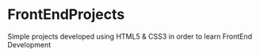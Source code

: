 # FrontEndProjects
Simple projects developed using HTML5 &amp; CSS3 in order to learn FrontEnd Development
